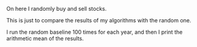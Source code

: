 On here I randomly buy and sell stocks.

This is just to compare the results of my algorithms with the random one.

I run the random baseline 100 times for each year, and then I print the
arithmetic mean of the results.
